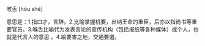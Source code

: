

喉舌 [hóu shé]

意思是：1.指口才，言辞。2.比喻掌握机要，出纳王命的重臣，后亦以指尚书等重要官员。3.喉舌比喻代为发表言论的宣传机构（包括报纸等各种媒体）或个人，也就是代言人的意思 。4.喻要害之地，交通要道。